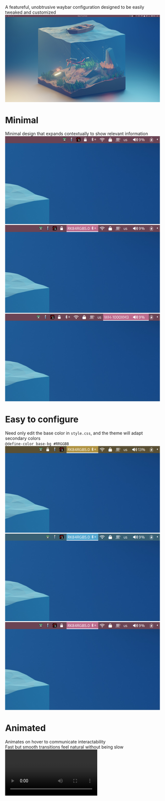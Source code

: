 A featureful, unobtrusive waybar configuration designed to be easily tweaked and customized \
![Waybar desktop](docs/pink_desktop.png)

# Minimal
Minimal design that expands contextually to show relevant information \
![Unexpanded icons](docs/pink_right.png) 
![Expanding bluetooth](docs/pink_right_hover_bluetooth.png)
![Expanding wireplumber](docs/pink_right_hover_wireplumber.png)

# Easy to configure
Need only edit the base color in `style.css`, and the theme will adapt secondary colors \
`@define-color base-bg #RRGGBB` \
![Yellow theme](docs/yellow_right_hover_bluetooth.png)
![Blue theme](docs/blue_right_hover_bluetooth.png)
![Pink theme](docs/pink_right_hover_bluetooth.png)

# Animated
Animates on hover to communicate interactability \
Fast but smooth transitions feel natural without being slow \
![Video](docs/right-module.mkv)
